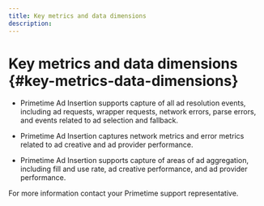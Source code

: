 ```yaml
---
title: Key metrics and data dimensions
description: 
---
```


# Key metrics and data dimensions {#key-metrics-data-dimensions}

* Primetime Ad Insertion supports capture of all ad resolution events, including ad requests, wrapper requests, network errors, parse errors, and events related to ad selection and fallback.

* Primetime Ad Insertion captures network metrics and error metrics related to ad creative and ad provider performance.

* Primetime Ad Insertion supports capture of areas of ad aggregation, including fill and use rate, ad creative performance, and ad provider performance.

For more information contact your Primetime support representative.
